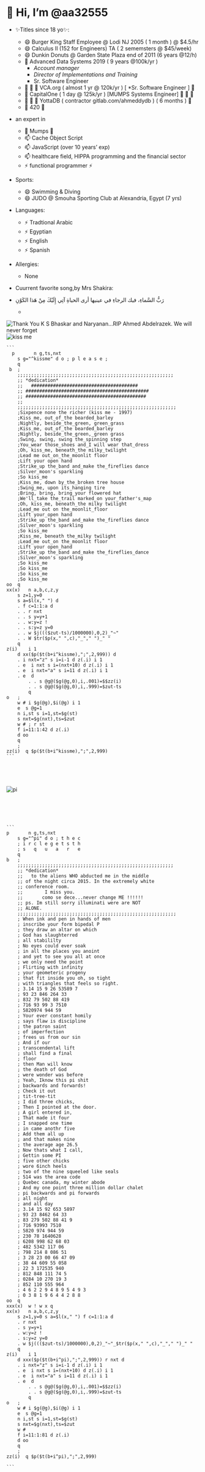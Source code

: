 <!---
aa32555/aa32555 is a ✨ special ✨ repository because its `README.md` (this file) appears on your GitHub profile.
You can click the Preview link to take a look at your changes.

- 👋 Hi, I’m @aa32555
- 👀 I’m interested in ...
- 🌱 I’m currently learning ...
- 💞️ I’m looking to collaborate on ...
- 📫 How to reach me ...
- 😄 Pronouns: ...
- ⚡ Fun fact: ...
--->
# 👋 Hi, I’m @aa32555

- ✨Titles since 18 yo✨:
  - 😄 Burger King Staff Employee @ Lodi NJ 2005 ( 1 month ) @ $4.5/hr
  - 😄 Calculus II (152 for Engineers) TA ( 2 sememsters @ $45/week)
  - 😄 Dunkin Donuts @ Garden State Plaza  end of 2011 (6 years @12/h)
  - 👀 Advanced Data Systems 2019 ( 9 years @100k/yr )
    - *Account manager*
    - *Director of Implementations and Training*
    - Sr. Software Engineer
  - 💞️ 💞️ 💞️ VCA.org ( almost 1 yr @ 120k/yr ) [ *Sr. Software Engineer ]  💞️
  - 💞️       CapitalOne ( 1 day @ 125k/yr ) [MUMPS Systems Engineer] 💞️ 💞️ 💞️ 
  - 💞️ 💞️ 💞️ YottaDB ( contractor gitlab.com/ahmeddydb ) ( 6 months )      💞️
  - 🌱 420 🌱
 - an expert in
   - 🌱 Mumps 🌱
   - 📫 Cache Object Script
   - 📫 JavaScript (over 10 years’ exp)
   - 📫 healthcare field, HIPPA programming and the financial sector
   - ⚡ functional programmer ⚡
- Sports:
    - 😄 Swimming & Diving
    - 😄 JUDO @ Smouha Sporting Club at Alexandria, Egypt (7 yrs) 
- Languages:
   - ⚡ Tradtional Arabic
   - ⚡ Egyptian
   - ⚡ English
   - ⚡ Spanish
- Allergies:
    - None
- Cuurrent favorite song,by Mrs Shakira:

- رَبُّ السَّماءِ، فيك الرجاءِ
في عينيها أرى الحياةِ
آتِي إِلَيْكَ مِنْ هَذا الكَوْنِ
 
    - 

![Thank You K S Bhaskar and Naryanan...RIP Ahmed Abdelrazek. We will never forget](https://github.com/user-attachments/assets/5fce8c98-9205-43e3-971b-db69d14aecb7)
![kiss me](https://raw.githubusercontent.com/aa32555/yoda/main/public/bg1.png)

~~~~~~~~~~~~~~~~~~~~~~~~~~~~~~~~~~~~~~~~~~~~~~~~~~~~~~~~~~~~~~~~~~~~~~~~~~~~~~~~~~
```
  p       n g,ts,nxt 
	s g="^kissme" d o ; p l e a s e ;
	q
 b	;
	;;;;;;;;;;;;;;;;;;;;;;;;;;;;;;;;;;;;;;;;;;;;;;;;;;;;;;;;;
	;; *dedication*
	;;	 #######################################
	;; #############################################
	;; ############################################ 
	;;
	;;;;;;;;;;;;;;;;;;;;;;;;;;;;;;;;;;;;;;;;;;;;;;;;;;;;;;;;;;
	;Sixpence none the richer (kiss me - 1997)
	;Kiss_me, out_of_the bearded_barley
	;Nightly, beside_the_green, green_grass
	;Kiss_me, out_of_the bearded_barley
	;Nightly, beside_the_green,_green grass
	;Swing, swing, swing the_spinning step
	;You_wear those_shoes and_I will wear that_dress
	;Oh, kiss_me, beneath_the milky_twilight
	;Lead me out_on_the_moonlit floor
	;Lift your open hand
	;Strike_up the_band and_make the_fireflies dance
	;Silver_moon's sparkling
	;So kiss_me
	;Kiss_me, down by_the_broken tree house
	;Swing_me, upon its_hanging tire
	;Bring, bring, bring_your flowered hat
	;We'll_take the_trail marked_on your_father's_map
	;Oh, kiss_me, beneath_the milky twilight
	;Lead_me out on the_moonlit_floor
	;Lift your_open hand
	;Strike_up the_band and_make the_fireflies dance
	;Silver_moon's sparkling
	;So kiss_me
	;Kiss_me, beneath the_milky twilight
	;Lead_me out_on the_moonlit floor
	;Lift your open_hand
	;Strike_up the_band and_make the_fireflies_dance
	;Silver_moon's sparkling
	;So kiss_me
	;So kiss_me
	;So kiss_me
	;So kiss_me
oo	q
xx(x)	n a,b,c,z,y
	s z=1,y=0
	s a=$l(x," ") d
	. f c=1:1:a d
	. . r nxt
	. . s y=y+1
	. . w:y=z !
	. . s:y=z y=0
	. . w $j((($zut-ts)/1000000),0,2)_"~"
	. . W $tr($p(x," ",c),"_"," ")_" "
	q
z(i)	i 1
	d xx($p($t(b+i^kissme),";",2,999)) d
	. i nxt="z" s i=i-1 d z(.i) i 1
	. e  i nxt s i=(nxt+10) d z(.i) i 1
	. e  i nxt="a" s i=11 d z(.i) i 1
	. e  d
        . . s @g@($g(@g,0),i,.001)=$$zz(i)
        . . s @g@($g(@g,0),i,.999)=$zut-ts
        q
o	;
	w # i $g(@g),$i(@g) i 1
	e  s @g=1
	n i,st s i=1,st=$g(st)
	s nxt=$g(nxt),ts=$zut
	w # ; r st 
	f i=11:1:42 d z(.i)
	d oo
	q
	;
zz(i)  q $p($t(b+i^kissme),";",2,999)
```



 

~~~~~~~~~~~~~~~~~~~~~~~~~~~~~~~~~~~~~~~~~~~~~~~~~~~~~~~~~~~~~~~~~~~~~~~~~~~~~~~~~~~~~~~~~~~~

![pi](https://github.com/user-attachments/assets/897527ec-9569-4417-809d-15d5705b4d48)


~~~~~~~~~~~~~~~~~~~~~~~~~~~~~~~~~~~~~~~~~~~~~~~~~~~~~~~~~~~~~~~~~~~~~~~~~~~~~~~~~~~~~~~~~~~~~





```
p       n g,ts,nxt
	s g="^pi" d o ; t h e c
	; i r c l e g e t s t h
	; s   q   u   a   r   e
	q
b	;
	;;;;;;;;;;;;;;;;;;;;;;;;;;;;;;;;;;;;;;;;;;;;;;;;;;;;;;;;;
	;; *dedication*
	;;   to the aliens WHO abducted me in the middle
	;; of the night circa 2015. In the extremely white
	;; conference room. 
	;;        I miss you. 
	;;       como se dece...never change ME !!!!!!
	;; ps. Im still sorry illuminati were are NOT 
	;; ALONE. 
	;;;;;;;;;;;;;;;;;;;;;;;;;;;;;;;;;;;;;;;;;;;;;;;;;;;;;;;;;;
	; When ink and pen in hands of men
	; inscribe your form bipedal P
	; they draw an altar on which
	; God has slaughterred 
	; all stabililty
	; No eyes could ever soak
	; in all the places you anoint
	; and yet to see you all at once
	; we only need the point
	; Flirting with infinity
	; your geometeric progeny
	; that fit inside you oh, so tight 
	; with triangles that feels so right.
	; 3.14 15 9 26 53589 7
	; 93 23 846 264 33
	; 832 79 502 88 419
	; 716 93 99 3 7510
	; 5820974 944 59
	; Your ever constant homily
	; says flaw is discipline
	; the patron saint 
	; of imperfection
	; frees us from our sin
	; And if our 
	; transcendental lift
	; shall find a final 
	; floor
	; then Man will know
	; the death of God
	; were wonder was before
	; Yeah, Iknow this pi shit
	; backwards and forwards!
	; Check it out
	; tit-tree-tit
	; I did three chicks,
	; Then I pointed at the door.
	; A girl entered in,
	; That made it four
	; I snapped one time
	; in came anothr five
	; Add them all up
	; and that makes nine
	; the average age 26.5
	; Now thats what I call,
	; Gettin some PI
	; five other chicks
	; wore 6inch heels
	; two of the nine squeeled like seals
	; 514 was the area code
	; Quebec canada, my winter abode
	; And my one point three million dollar chalet
	; pi backwards and pi forwards 
	; all night
	; and all day
	; 3.14 15 92 653 5897
	; 93 23 8462 64 33
	; 83 279 502 88 41 9
	; 716 93993 7510
	; 5820 974 944 59
	; 230 78 1640628
	; 6208 998 62 68 03
	; 482 5342 117 06
	; 798 214 8 086 51
	; 3 28 23 00 66 47 09
	; 38 44 609 55 058
	; 22 3 172535 940
	; 812 848 111 74 5
	; 0284 10 270 19 3
	; 852 110 555 964
	; 4 6 2 2 9 4 8 9 5 4 9 3 
	; 0 3 8 1 9 6 4 4 2 8 8
oo	q
xxx(x)  w ! w x q
xx(x)	n a,b,c,z,y
	s z=1,y=0 s a=$l(x," ") f c=1:1:a d
	. r nxt
	. s y=y+1
	. w:y=z !
	. s:y=z y=0
	. w $j((($zut-ts)/1000000),0,2)_"~"_$tr($p(x," ",c),"_"," ")_" "
	q
z(i)	i 1
	d xxx($p($t(b+i^pi),";",2,999)) r nxt d
	. i nxt="z" s i=i-1 d z(.i) i 1
	. e  i nxt s i=(nxt+10) d z(.i) i 1
	. e  i nxt="a" s i=11 d z(.i) i 1
	. e  d
        . . s @g@($g(@g,0),i,.001)=$$zz(i)
        . . s @g@($g(@g,0),i,.999)=$zut-ts
        q
o	;
	w # i $g(@g),$i(@g) i 1
	e  s @g=1
	n i,st s i=1,st=$g(st)
	s nxt=$g(nxt),ts=$zut
	w #
	f i=11:1:81 d z(.i)
	d oo
	q
	;
zz(i)  q $p($t(b+i^pi),";",2,999)

```

